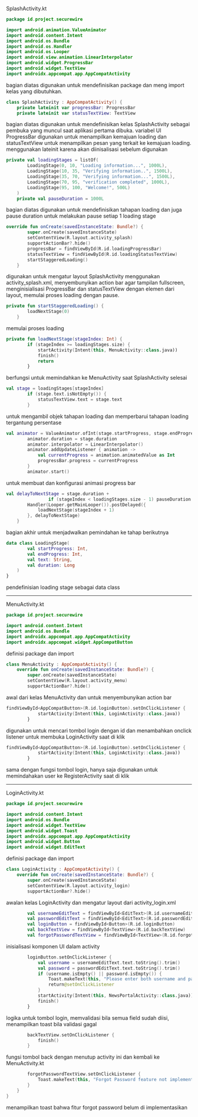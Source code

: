 SplashActivity.kt
```kotlin
package id.project.securewire

import android.animation.ValueAnimator
import android.content.Intent
import android.os.Bundle
import android.os.Handler
import android.os.Looper
import android.view.animation.LinearInterpolator
import android.widget.ProgressBar
import android.widget.TextView
import androidx.appcompat.app.AppCompatActivity
```
bagian diatas digunakan untuk mendefinisikan package dan meng import kelas yang dibutuhkan.

```kotlin
class SplashActivity : AppCompatActivity() {
    private lateinit var progressBar: ProgressBar
    private lateinit var statusTextView: TextView
```
bagian diatas digunakan untuk mendefinisikan kelas SplashActivity sebagai pembuka yang muncul saat aplikasi pertama dibuka. variabel UI ProgressBar digunakan untuk menampilkan kemajuan loading dan statusTextView untuk menampilkan pesan yang terkait ke kemajuan loading. menggunakan lateinit karena akan diinisalisasi sebelum digunakan

```kotlin
private val loadingStages = listOf(
        LoadingStage(0, 10, "Loading information...", 1000L),
        LoadingStage(10, 35, "Verifying information..", 1500L),
        LoadingStage(35, 70, "Verifying information...", 1500L),
        LoadingStage(70, 95, "verification completed", 1000L),
        LoadingStage(95, 100, "Welcome!", 500L)
    )
    private val pauseDuration = 1000L
```
bagian diatas digunakan untuk mendefinisikan tahapan loading dan juga pause duration untuk melakukan pause setiap 1 loading stage

```kotlin
override fun onCreate(savedInstanceState: Bundle?) {
        super.onCreate(savedInstanceState)
        setContentView(R.layout.activity_splash)
        supportActionBar?.hide()
        progressBar = findViewById(R.id.loadingProgressBar)
        statusTextView = findViewById(R.id.loadingStatusTextView)
        startStaggeredLoading()
    }
```
digunakan untuk mengatur layout SplashActivity menggunakan activity_splash.xml, menyembunyikan action bar agar tampilan fullscreen, menginisialisasi ProgressBar dan statusTextView dengan elemen dari layout, memulai proses loading dengan pause.

```kotlin
private fun startStaggeredLoading() {
        loadNextStage(0)
    }
```
memulai proses loading

```kotlin
private fun loadNextStage(stageIndex: Int) {
        if (stageIndex >= loadingStages.size) {
            startActivity(Intent(this, MenuActivity::class.java))
            finish()
            return
        }
```
berfungsi untuk memindahkan ke MenuActivity saat SplashActivity selesai

```kotlin
val stage = loadingStages[stageIndex]
        if (stage.text.isNotEmpty()) {
            statusTextView.text = stage.text
        }
```
untuk mengambil objek tahapan loading dan memperbarui tahapan loading tergantung persentase

```kotlin
val animator = ValueAnimator.ofInt(stage.startProgress, stage.endProgress)
        animator.duration = stage.duration
        animator.interpolator = LinearInterpolator()
        animator.addUpdateListener { animation ->
            val currentProgress = animation.animatedValue as Int
            progressBar.progress = currentProgress
        }
        animator.start()
```
untuk membuat dan konfigurasi animasi progress bar

```kotlin
val delayToNextStage = stage.duration +
                if (stageIndex < loadingStages.size - 1) pauseDuration else 0L
        Handler(Looper.getMainLooper()).postDelayed({
            loadNextStage(stageIndex + 1)
        }, delayToNextStage)
    }
```
bagian akhir untuk menjadwalkan pemindahan ke tahap berikutnya

```kotlin
data class LoadingStage(
        val startProgress: Int,
        val endProgress: Int,
        val text: String,
        val duration: Long
    )
}
```
pendefinisian loading stage sebagai data class

--------------------------------------------------------------------------------

MenuActivity.kt
```kotlin
package id.project.securewire

import android.content.Intent
import android.os.Bundle
import androidx.appcompat.app.AppCompatActivity
import androidx.appcompat.widget.AppCompatButton
```
definisi package dan import

```kotlin
class MenuActivity : AppCompatActivity() {
    override fun onCreate(savedInstanceState: Bundle?) {
        super.onCreate(savedInstanceState)
        setContentView(R.layout.activity_menu)
        supportActionBar?.hide()
```
awal dari kelas MenuActivity dan untuk menyembunyikan action bar

```kotlin
findViewById<AppCompatButton>(R.id.loginButton).setOnClickListener {
            startActivity(Intent(this, LoginActivity::class.java))
        }
```
digunakan untuk mencari tombol login dengan id dan menambahkan onclick listener untuk membuka LoginActivity saat di klik

```kotlin
findViewById<AppCompatButton>(R.id.loginButton).setOnClickListener {
            startActivity(Intent(this, LoginActivity::class.java))
        }
```
sama dengan fungsi tombol login, hanya saja digunakan untuk memindahakan user ke RegisterActivity saat di klik

--------------------------------------------------------------------------------

LoginActivity.kt
```kotlin
package id.project.securewire

import android.content.Intent
import android.os.Bundle
import android.widget.TextView
import android.widget.Toast
import androidx.appcompat.app.AppCompatActivity
import android.widget.Button
import android.widget.EditText
```
definisi package dan import

```kotlin
class LoginActivity : AppCompatActivity() {
    override fun onCreate(savedInstanceState: Bundle?) {
        super.onCreate(savedInstanceState)
        setContentView(R.layout.activity_login)
        supportActionBar?.hide()
```
awalan kelas LoginActivity dan mengatur layout dari activity_login.xml

```kotlin
        val usernameEditText = findViewById<EditText>(R.id.usernameEditText)
        val passwordEditText = findViewById<EditText>(R.id.passwordEditText)
        val loginButton = findViewById<Button>(R.id.loginButton)
        val backTextView = findViewById<TextView>(R.id.backTextView)
        val forgotPasswordTextView = findViewById<TextView>(R.id.forgotPasswordTextView)
```
inisialisasi komponen UI dalam activity

```kotlin
        loginButton.setOnClickListener {
            val username = usernameEditText.text.toString().trim()
            val password = passwordEditText.text.toString().trim()
            if (username.isEmpty() || password.isEmpty()) {
                Toast.makeText(this, "Please enter both username and password", Toast.LENGTH_SHORT).show()
                return@setOnClickListener
            }
            startActivity(Intent(this, NewsPortalActivity::class.java))
            finish()
        }
```
logika untuk tombol login, memvalidasi bila semua field sudah diisi, menampilkan toast bila validasi gagal

```kotlin
        backTextView.setOnClickListener {
            finish()
        }
```
fungsi tombol back dengan menutup activity ini dan kembali ke MenuActivity.kt

```kotlin
        forgotPasswordTextView.setOnClickListener {
            Toast.makeText(this, "Forgot Password feature not implemented", Toast.LENGTH_SHORT).show()
        }
    }
}
```
menampilkan toast bahwa fitur forgot password belum di implementasikan


















